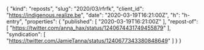 {
  "kind": "reposts",
  "slug": "2020/03/rfrfk",
  "client_id": "https://indigenous.realize.be",
  "date": "2020-03-19T16:21:00Z",
  "h": "h-entry",
  "properties": {
    "published": [
      "2020-03-19T16:21:00Z"
    ],
    "repost-of": [
      "https://twitter.com/anna_hax/status/1240674431749455879"
    ],
    "syndication": [
      "https://twitter.com/JamieTanna/status/1240677343380848649"
    ]
  }
}
